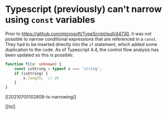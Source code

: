 # Typescript (previously) can't narrow using `const` variables

Prior to https://github.com/microsoft/TypeScript/pull/44730, it was not possible to narrow conditional expressions that are referenced in a `const`. They had to be inserted directly into the `if` statement, which added some duplication to the code. As of Typescript 4.4, the control flow analysis has been updated so this is possible:
```typescript
function f1(x: unknown) {
    const isString = typeof x === 'string';
    if (isString) {
        x.length;  // Ok
    }
}
```

[[20210705102809-ts-narrowing]]

[[ts]]